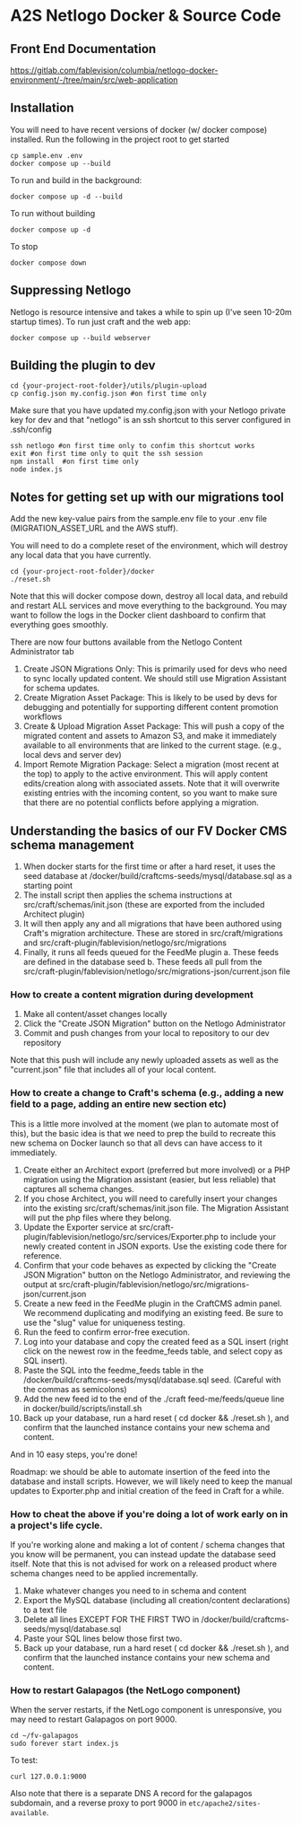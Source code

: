 # A2S Netlogo Docker & Source Code

## Front End Documentation

https://gitlab.com/fablevision/columbia/netlogo-docker-environment/-/tree/main/src/web-application

## Installation

You will need to have recent versions of docker (w/ docker compose) installed. Run the following in the project root to get started

	cp sample.env .env
	docker compose up --build 

To run and build in the background:

	docker compose up -d --build 

To run without building

	docker compose up -d 

To stop

	docker compose down

## Suppressing Netlogo

Netlogo is resource intensive and takes a while to spin up (I've seen 10-20m startup times). To run just craft and the web app:

	docker compose up --build webserver

## Building the plugin to dev
	cd {your-project-root-folder}/utils/plugin-upload
	cp config.json my.config.json #on first time only

Make sure that you have updated my.config.json with your Netlogo private key for dev and that "netlogo" is an ssh shortcut to this server configured in .ssh/config

	ssh netlogo #on first time only to confim this shortcut works
	exit #on first time only to quit the ssh session
	npm install  #on first time only
	node index.js

## Notes for getting set up with our migrations tool

Add the new key-value pairs from the sample.env file to your .env file (MIGRATION_ASSET_URL and the AWS stuff).

You will need to do a complete reset of the environment, which will destroy any local data that you have currently.

	cd {your-project-root-folder}/docker
	./reset.sh

Note that this will docker compose down, destroy all local data, and rebuild and restart ALL services and move everything to the background. You may want to follow the logs in the Docker client dashboard to confirm that everything goes smoothly.

There are now four buttons available from the Netlogo Content Administrator tab
1. Create JSON Migrations Only: This is primarily used for devs who need to sync locally updated content. We should still use Migration Assistant for schema updates.
2. Create Migration Asset Package: This is likely to be used by devs for debugging and potentially for supporting different content promotion workflows
3. Create & Upload Migration Asset Package: This will push a copy of the migrated content and assets to Amazon S3, and make it immediately available to all environments that are linked to the current stage. (e.g., local devs and server dev)
4. Import Remote Migration Package: Select a migration (most recent at the top) to apply to the active environment. This will apply content edits/creation along with associated assets. Note that it will overwrite existing entries with the incoming content, so you want to make sure that there are no potential conflicts before applying a migration.

## Understanding the basics of our FV Docker CMS schema management
1. When docker starts for the first time or after a hard reset, it uses the seed database at /docker/build/craftcms-seeds/mysql/database.sql as a starting point
2. The install script then applies the schema instructions at src/craft/schemas/init.json (these are exported from the included Architect plugin)
3. It will then apply any and all migrations that have been authored using Craft's migration architecture. These are stored in src/craft/migrations and src/craft-plugin/fablevision/netlogo/src/migrations
4. Finally, it runs all feeds queued for the FeedMe plugin
	a. These feeds are defined in the database seed
	b. These feeds all pull from the src/craft-plugin/fablevision/netlogo/src/migrations-json/current.json file

### How to create a content migration during development
1. Make all content/asset changes locally
2. Click the "Create JSON Migration" button on the Netlogo Administrator
3. Commit and push changes from your local to repository to our dev repository

Note that this push will include any newly uploaded assets as well as the "current.json" file that includes all of your local content.

### How to create a change to Craft's schema (e.g., adding a new field to a page, adding an entire new section etc)
This is a little more involved at the moment (we plan to automate most of this), but the basic idea is that we need to prep the build to recreate this new schema on Docker launch so that all devs can have access to it immediately.
1. Create either an Architect export (preferred but more involved) or a PHP migration using the Migration assistant (easier, but less reliable) that captures all schema changes.
2. If you chose Architect, you will need to carefully insert your changes into the existing src/craft/schemas/init.json file. The Migration Assistant will put the php files where they belong.
3. Update the Exporter service at src/craft-plugin/fablevision/netlogo/src/services/Exporter.php to include your newly created content in JSON exports. Use the existing code there for reference.
4. Confirm that your code behaves as expected by clicking the "Create JSON Migration" button on the Netlogo Administrator, and reviewing the output at src/craft-plugin/fablevision/netlogo/src/migrations-json/current.json
5. Create a new feed in the FeedMe plugin in the CraftCMS admin panel. We recommend duplicating and modifying an existing feed. Be sure to use the "slug" value for uniqueness testing.
6. Run the feed to confirm error-free execution.
7. Log into your database and copy the created feed as a SQL insert (right click on the newest row in the feedme_feeds table, and select copy as SQL insert).
8. Paste the SQL into the feedme_feeds table in the /docker/build/craftcms-seeds/mysql/database.sql seed. (Careful with the commas as semicolons)
9. Add the new feed id to the end of the ./craft feed-me/feeds/queue line in docker/build/scripts/install.sh
10. Back up your database, run a hard reset ( cd docker && ./reset.sh ), and confirm that the launched instance contains your new schema and content.

And in 10 easy steps, you're done!

Roadmap: we should be able to automate insertion of the feed into the database and install scripts. However, we will likely need to keep the manual updates to Exporter.php and initial creation of the feed in Craft for a while.

### How to cheat the above if you're doing a lot of work early on in a project's life cycle.
If you're working alone and making a lot of content / schema changes that you know will be permanent, you can instead update the database seed itself.
Note that this is not advised for work on a released product where schema changes need to be applied incrementally.
1. Make whatever changes you need to in schema and content
2. Export the MySQL database (including all creation/content declarations) to a text file
3. Delete all lines EXCEPT FOR THE FIRST TWO in /docker/build/craftcms-seeds/mysql/database.sql
4. Paste your SQL lines below those first two. 
5. Back up your database, run a hard reset ( cd docker && ./reset.sh ), and confirm that the launched instance contains your new schema and content.

### How to restart Galapagos (the NetLogo component)
When the server restarts, if the NetLogo component is unresponsive, you may need to restart Galapagos on port 9000.

	cd ~/fv-galapagos
	sudo forever start index.js
To test:

	curl 127.0.0.1:9000

Also note that there is a separate DNS A record for the galapagos subdomain, and a reverse proxy to port 9000 in `etc/apache2/sites-available`.
